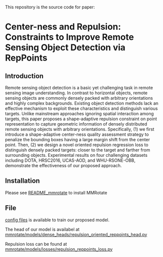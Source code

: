 This repository is the source code for paper:

# **Center-ness and Repulsion: Constraints to Improve Remote Sensing Object Detection via RepPoints**

## Introduction

Remote sensing object detection is a basic yet challenging task in remote sensing image understanding. In contrast to horizontal objects, remote sensing objects are commonly densely packed with arbitrary orientations and highly complex backgrounds. Existing object detection methods lack an effective mechanism to exploit these characteristics and distinguish various targets. Unlike mainstream approaches ignoring spatial interaction among targets, this paper proposes a shape-adaptive repulsion constraint on point representation to capture geometric information of densely distributed remote sensing objects with arbitrary orientations. Specifically, (1) we first introduce a shape-adaptive center-ness quality assessment strategy to penalize the bounding boxes having a large margin shift from the center point. Then, (2) we design a novel oriented repulsion regression loss to distinguish densely packed targets: closer to the target and farther from surrounding objects. Experimental results on four challenging datasets including DOTA, HRSC2016, UCAS-AOD, and WHU-RSONE-OBB, demonstrate the effectiveness of our proposed approach.

## Installation

Please see [README_mmrotate](README_mmrotate.md) to install MMRotate

## File 

[config files](configs/repulsion_centerness_reppoints/) is available to train our proposed model.

The head of our model is availabel at [mmrotate/models/dense_heads/repulsion_oriented_reppoints_head.py](mmrotate/models/dense_heads/repulsion_oriented_reppoints_head.py)

Repulsion loss can be found at [mmrotate/models/losses/repulsion_reppoints_loss.py](mmrotate/models/losses/repulsion_reppoints_loss.py)

